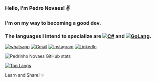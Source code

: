 ### Hello, I'm Pedro Novaes! ✌

### I'm on my way to becoming a good dev.

### The languages ​​I intend to specialize are [![C#](https://img.shields.io/badge/C%23-239120?style=for-the-badge&logo=c-sharp&logoColor=white)]() and [![GoLang](https://img.shields.io/badge/Go-00ADD8?style=for-the-badge&logo=go&logoColor=white)]().


[![whatsapp](https://img.shields.io/badge/WhatsApp-25D366?style=for-the-badge&logo=whatsapp&logoColor=white)](https://chatwith.io/s/pedro-novaes)
[![Gmail](https://img.shields.io/badge/Gmail-D14836?style=for-the-badge&logo=gmail&logoColor=white)](pedro.fernandorn@gmail.com)
[![Instagram](https://img.shields.io/badge/Instagram-E4405F?style=for-the-badge&logo=instagram&logoColor=white)](https://www.instagram.com/pedro_rnovaes/)
[![LinkedIn](https://img.shields.io/badge/LinkedIn-0077B5?style=for-the-badge&logo=linkedin&logoColor=white)](https://www.linkedin.com/in/pedro-rocha-novaes-56732a169/)

![Pedrinho Novaes GitHub stats](https://github-readme-stats.vercel.app/api?username=PedrinhoNovaes&theme=dark&show_icons=true)

[![Top Langs](https://github-readme-stats.vercel.app/api/top-langs/?username=PedrinhoNovaes&layout=compact)](https://github.com/anuraghazra/github-readme-stats)


Learn and Share! ✨
